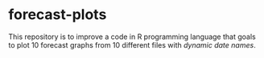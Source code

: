 # forecast-plots
This repository is to improve a code in R programming language that goals to plot 10 forecast graphs from 10 different files with *dynamic date names*.
